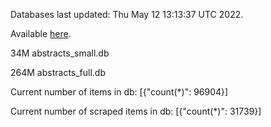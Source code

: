Databases last updated: Thu May 12 13:13:37 UTC 2022. 

Available [here](https://github.com/cbeauhilton/ash-db/releases).


34M	abstracts_small.db

264M	abstracts_full.db

Current number of items in db:
[{"count(*)": 96904}]

Current number of scraped items in db:
[{"count(*)": 31739}]
